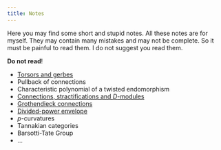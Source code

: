 ```yaml
---
title: Notes
---
```


Here you may find some short and stupid notes. All these notes are for myself.
They may contain many mistakes and may not be complete. So it must be painful to
read them. I do not suggest you read them.

**Do not read**!

* [Torsors and gerbes](/files/16WS-G-torsors.pdf)
* Pullback of connections
* Characteristic polynomial of a twisted endomorphism
* [Connections, stractifications and $D$-modules](/files/17SS-connection_stratification_D-module.pdf)
* [Grothendieck connections](/files/16WS-Grothendieck_Connection.pdf)
* [Divided-power envelope](/files/17SS-PD-envelop.pdf)
* $p$-curvatures
* Tannakian categories
* Barsotti-Tate Group
* ...